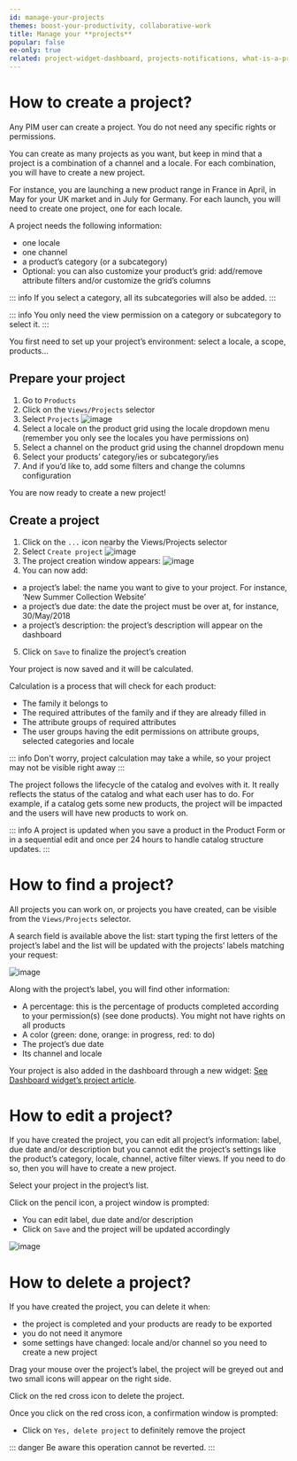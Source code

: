 ```yaml
---
id: manage-your-projects
themes: boost-your-productivity, collaborative-work
title: Manage your **projects**
popular: false
ee-only: true
related: project-widget-dashboard, projects-notifications, what-is-a-project
---
```


# How to create a project?

Any PIM user can create a project. You do not need any specific rights or permissions.

You can create as many projects as you want, but keep in mind that a project is a combination of a channel and a locale. For each combination, you will have to create a new project.

For instance, you are launching a new product range in France in April, in May for your UK market and in July for Germany. For each launch, you will need to create one project, one for each locale.

A project needs the following information:
- one locale
- one channel
- a product’s category (or a subcategory)
- Optional: you can also customize your product’s grid: add/remove attribute filters and/or customize the grid’s columns

::: info
If you select a category, all its subcategories will also be added.
:::

::: info
You only need the view permission on a category or subcategory to select it.
:::

You first need to set up your project’s environment: select a locale, a scope, products...

## Prepare your project
1.  Go to `Products`
1.  Click on the `Views/Projects` selector
1.  Select `Projects`
![image](../img/dummy.jpg)
1.  Select a locale on the product grid using the locale dropdown menu (remember you only see the locales you have permissions on)
1.  Select a channel on the product grid using the channel dropdown menu
1.  Select your products’ category/ies or subcategory/ies
1.  And if you’d like to, add some filters and change the columns configuration

You are now ready to create a new project!

## Create a project
1.  Click on the `...` icon nearby the Views/Projects selector
1. Select `Create project`
![image](../img/dummy.png)
1.  The project creation window appears:
![image](../img/dummy.png)
1.  You can now add:
  *   a project’s label: the name you want to give to your project. For instance, ‘New Summer Collection Website’
  *   a project’s due date: the date the project must be over at, for instance, 30/May/2018
  *   a project’s description: the project’s description will appear on the dashboard
5.  Click on `Save` to finalize the project’s creation

Your project is now saved and it will be calculated.

Calculation is a process that will check for each product:
- The family it belongs to
- The required attributes of the family and if they are already filled in
- The attribute groups of required attributes
- The user groups having the edit permissions on attribute groups, selected categories and locale

::: info
Don't worry, project calculation may take a while, so your project may not be visible right away
:::

The project follows the lifecycle of the catalog and evolves with it. It really reflects the status of the catalog and what each user has to do. For example, if a catalog gets some new products, the project will be impacted and the users will have new products to work on.

::: info
A project is updated when you save a product in the Product Form or in a sequential edit and once per 24 hours to handle catalog structure updates.
:::

# How to find a project?

All projects you can work on, or projects you have created, can be visible from the `Views/Projects` selector.

A search field is available above the list: start typing the first letters of the project’s label and the list will be updated with the projects’ labels matching your request:

![image](../img/dummy.png)

Along with the project’s label, you will find other information:
- A percentage: this is the percentage of products completed according to your permission(s) (see done products). You might not have rights on all products
- A color (green: done, orange: in progress, red: to do)
- The project’s due date
- Its channel and locale

Your project is also added in the dashboard through a new widget: [See Dashboard widget’s project article](/articles/project-widget-dashboard.html).

# How to edit a project?

If you have created the project, you can edit all project’s information: label, due date and/or description but you cannot edit the project’s settings like the product’s category, locale, channel, active filter views. If you need to do so, then you will have to create a new project.

Select your project in the project’s list.

Click on the pencil icon, a project window is prompted:
- You can edit label, due date and/or description
- Click on `Save` and the project will be updated accordingly

![image](../img/dummy.png)

# How to delete a project?

If you have created the project, you can delete it when:
- the project is completed and your products are ready to be exported
- you do not need it anymore
- some settings have changed: locale and/or channel so you need to create a new project

Drag your mouse over the project’s label, the project will be greyed out and two small icons will appear on the right side.

Click on the red cross icon to delete the project.

Once you click on the red cross icon, a confirmation window is prompted:
- Click on `Yes, delete project` to definitely remove the project

::: danger
Be aware this operation cannot be reverted.
:::
